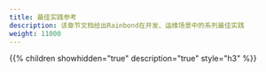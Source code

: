 ```yaml
---
title: 最佳实践参考
description: 该章节文档给出Rainbond在开发、运维场景中的系列最佳实践
weight: 11000
---
```


{{% children showhidden="true" description="true" style="h3"  %}}
